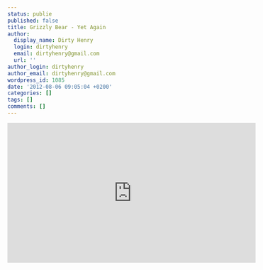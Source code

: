 ```yaml
---
status: publie
published: false
title: Grizzly Bear - Yet Again
author:
  display_name: Dirty Henry
  login: dirtyhenry
  email: dirtyhenry@gmail.com
  url: ''
author_login: dirtyhenry
author_email: dirtyhenry@gmail.com
wordpress_id: 1085
date: '2012-08-06 09:05:04 +0200'
categories: []
tags: []
comments: []
---
```

<iframe width="560" height="315" src="http://www.youtube.com/embed/bteY_fs3Y18" frameborder="0" allowfullscreen></iframe>
